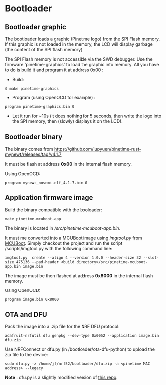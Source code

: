 # Bootloader

## Bootloader graphic
The bootloader loads a graphic (Pinetime logo) from the SPI Flash memory. If this graphic is not loaded in the memory, the LCD will display garbage (the content of the SPI flash memory).

The SPI Flash memory is not accessible via the SWD debugger. Use the firmware 'pinetime-graphics' to load the graphic into memory. All you have to do is build it and program it at address 0x00 :

 - Build:
```
$ make pinetime-graphics
```

 - Program (using OpenOCD for example) : 
```
program pinetime-graphics.bin 0
```

 - Let it run for ~10s (it does nothing for 5 seconds, then write the logo into the SPI memory, then (slowly) displays it on the LCD).

## Bootloader binary
The binary comes from https://github.com/lupyuen/pinetime-rust-mynewt/releases/tag/v4.1.7

It must be flash at address **0x00** in the internal flash memory.

Using OpenOCD:

`
program mynewt_nosemi.elf_4.1.7.bin 0
`

## Application firmware image
Build the binary compatible with the booloader:

`
make pinetime-mcuboot-app
`

The binary is located in *<build directory>/src/pinetime-mcuboot-app.bin*.  

It must me converted into a MCUBoot image using *imgtool.py* from [MCUBoot](https://github.com/JuulLabs-OSS/mcuboot/tree/master/scripts). Simply checkout the project and run the script <mcuboot root>/scripts/imgtool.py with the following command line:

`
imgtool.py  create --align 4 --version 1.0.0 --header-size 32 --slot-size 475136 --pad-header <build directory>/src/pinetime-mcuboot-app.bin image.bin
`

The image must be then flashed at address **0x8000** in the internal flash memory.

Using OpenOCD:

`
program image.bin 0x8000
`

## OTA and DFU
Pack the image into a .zip file for the NRF DFU protocol:

`
adafruit-nrfutil dfu genpkg --dev-type 0x0052 --application image.bin dfu.zip
`

Use NRFConnect or dfu.py (in <project root>/bootloader/ota-dfu-python) to upload the zip file to the device:

`
sudo dfu.py -z /home/jf/nrf52/bootloader/dfu.zip -a <pinetime MAC address> --legacy
`

**Note** : dfu.py is a slightly modified version of [this repo](https://github.com/daniel-thompson/ota-dfu-python).